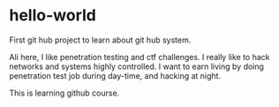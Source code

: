 # hello-world
First git hub project to learn about git hub system.

Ali here, I like penetration testing and ctf challenges. I really like to hack networks and systems highly controlled.
I want to earn living by doing penetration test job during day-time, and hacking at night.

This is learning github course. 
